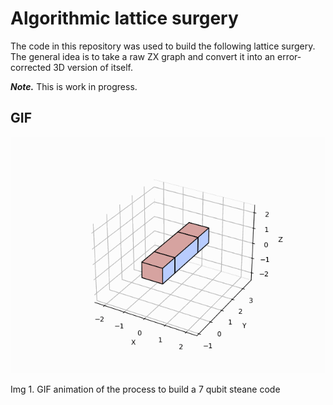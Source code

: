 # Algorithmic lattice surgery
The code in this repository was used to build the following lattice surgery. The general idea is to take a raw ZX graph and convert it into an error-corrected 3D version of itself.

***Note.*** This is work in progress.

## GIF
![GIF animation of the process to build a 7 qubit steane code](assets/steane.gif)

Img 1. GIF animation of the process to build a 7 qubit steane code
